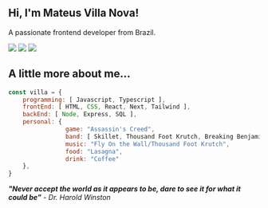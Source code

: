 <h2 align=""> Hi, I'm Mateus Villa Nova!</h2>

<p>
	A passionate frontend developer from Brazil.
</p>

<a href="https://www.linkedin.com/in/mateusvillanova/"><img src="https://img.shields.io/badge/LinkedIn-0077B5?style=for-the-badge&logo=linkedin&logoColor=white"/></a>
<a href="mailto:villa1999nova@gmail.com"><img src="https://img.shields.io/badge/Instagram-C40ACD?style=for-the-badge&logo=instagram&logoColor=white"/></a>
<a href="https://www.instagram.com/mateus_villa_nova/"><img src="https://img.shields.io/badge/Instagram-E4405F?style=for-the-badge&logo=instagram&logoColor=white"/></a>


<h2> A little more about me... </h2>

```javascript
const villa = {
    programming: [ Javascript, Typescript ],
    frontEnd: [ HTML, CSS, React, Next, Tailwind ],
    backEnd: [ Node, Express, SQL ],
    personal: {
                game: "Assassin's Creed",
                band: [ Skillet, Thousand Foot Krutch, Breaking Benjamin, Motionless In White, Evanescence, Bad Omens, Chase Atlantic ],
                music: "Fly On the Wall/Thousand Foot Krutch",
                food: "Lasagna",
                drink: "Coffee"
    },
}
```

<em><b>"Never accept the world as it appears to be, dare to see it for what it could be"</b> - Dr. Harold Winston</em>
